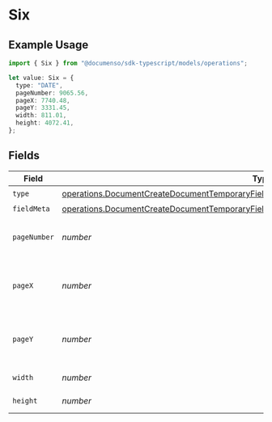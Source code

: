 # Six

## Example Usage

```typescript
import { Six } from "@documenso/sdk-typescript/models/operations";

let value: Six = {
  type: "DATE",
  pageNumber: 9065.56,
  pageX: 7740.48,
  pageY: 3331.45,
  width: 811.01,
  height: 4072.41,
};
```

## Fields

| Field                                                                                                                                                                                                    | Type                                                                                                                                                                                                     | Required                                                                                                                                                                                                 | Description                                                                                                                                                                                              |
| -------------------------------------------------------------------------------------------------------------------------------------------------------------------------------------------------------- | -------------------------------------------------------------------------------------------------------------------------------------------------------------------------------------------------------- | -------------------------------------------------------------------------------------------------------------------------------------------------------------------------------------------------------- | -------------------------------------------------------------------------------------------------------------------------------------------------------------------------------------------------------- |
| `type`                                                                                                                                                                                                   | [operations.DocumentCreateDocumentTemporaryFieldsDocumentsRequestRequestBodyRecipients6Type](../../models/operations/documentcreatedocumenttemporaryfieldsdocumentsrequestrequestbodyrecipients6type.md) | :heavy_check_mark:                                                                                                                                                                                       | N/A                                                                                                                                                                                                      |
| `fieldMeta`                                                                                                                                                                                              | [operations.DocumentCreateDocumentTemporaryFieldsDocumentsFieldMeta](../../models/operations/documentcreatedocumenttemporaryfieldsdocumentsfieldmeta.md)                                                 | :heavy_minus_sign:                                                                                                                                                                                       | N/A                                                                                                                                                                                                      |
| `pageNumber`                                                                                                                                                                                             | *number*                                                                                                                                                                                                 | :heavy_check_mark:                                                                                                                                                                                       | The page number the field will be on.                                                                                                                                                                    |
| `pageX`                                                                                                                                                                                                  | *number*                                                                                                                                                                                                 | :heavy_check_mark:                                                                                                                                                                                       | The X coordinate of where the field will be placed.                                                                                                                                                      |
| `pageY`                                                                                                                                                                                                  | *number*                                                                                                                                                                                                 | :heavy_check_mark:                                                                                                                                                                                       | The Y coordinate of where the field will be placed.                                                                                                                                                      |
| `width`                                                                                                                                                                                                  | *number*                                                                                                                                                                                                 | :heavy_check_mark:                                                                                                                                                                                       | The width of the field.                                                                                                                                                                                  |
| `height`                                                                                                                                                                                                 | *number*                                                                                                                                                                                                 | :heavy_check_mark:                                                                                                                                                                                       | The height of the field.                                                                                                                                                                                 |